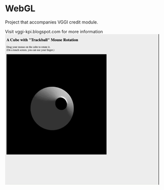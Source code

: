 # WebGL

Project that accompanies VGGI credit module.

Visit vggi-kpi.blogspot.com for more information
![alt text](https://raw.githubusercontent.com/serjtarabara/viz/PA2/2.gif)
